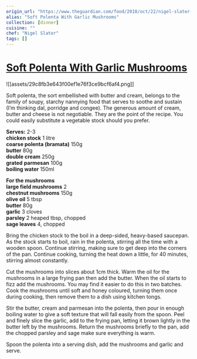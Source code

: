 ```yaml
---
origin_url: "https://www.theguardian.com/food/2018/oct/22/nigel-slater-recipes-polenta-autumn"
alias: "Soft Polenta With Garlic Mushrooms"
collection: [dinner]
cuisine: ""
chef: "Nigel Slater"
tags: []
---
```

# [Soft Polenta With Garlic Mushrooms](https://www.theguardian.com/food/2018/oct/22/nigel-slater-recipes-polenta-autumn)
![[assets/29c8fb3e643f00ef1e76f3ce9bcf6af4.png]]

Soft polenta, the sort embellished with butter and cream, belongs to the family of soupy, starchy nannying food that serves to soothe and sustain (I’m thinking dal, porridge and congee). The generous amount of cream, butter and cheese is not negotiable. They are the point of the recipe. You could easily substitute a vegetable stock should you prefer.

**Serves:**  2-3  
**chicken stock** 1 litre  
**coarse polenta (bramata)** 150g  
**butter** 80g  
**double cream** 250g  
**grated** **parmesan** 100g  
**boiling water** 150ml

**For the mushrooms**  
**large field mushrooms** 2  
**chestnut mushrooms** 150g  
**olive oil** 5 tbsp  
**butter** 80g  
**garlic** 3 cloves  
**parsley** 2 heaped tbsp, chopped   
**sage leaves** 4, chopped

Bring the chicken stock to the boil in a deep-sided, heavy-based saucepan. As the stock starts to boil, rain in the polenta, stirring all the time with a wooden spoon. Continue stirring, making sure to get deep into the corners of the pan. Continue cooking, turning the heat down a little, for 40 minutes, stirring almost constantly.

Cut the mushrooms into slices about 1cm thick. Warm the oil for the mushrooms in a large frying pan then add the butter. When the oil starts to fizz add the mushrooms. You may find it easier to do this in two batches. Cook the mushrooms until soft and honey coloured, turning them once during cooking, then remove them to a dish using kitchen tongs.

Stir the butter, cream and parmesan into the polenta, then pour in enough boiling water to give a soft texture that will fall easily from the spoon. Peel and finely slice the garlic, add to the frying pan, letting it brown lightly in the butter left by the mushrooms. Return the mushrooms briefly to the pan, add the chopped parsley and sage make sure everything is warm.

Spoon the polenta into a serving dish, add the mushrooms and garlic and serve.